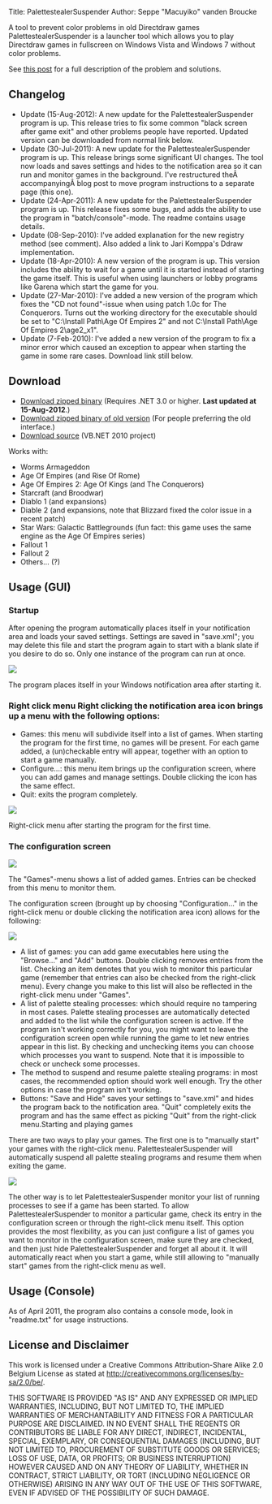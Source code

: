 Title: PalettestealerSuspender
Author: Seppe "Macuyiko" vanden Broucke

A tool to prevent color problems in old Directdraw games PalettestealerSuspender is a launcher tool which allows you to play Directdraw games in fullscreen on Windows Vista and Windows 7 without color problems.

See [this post](|filename|/2009/2009_07_solving-color-problem-red-grass-purple.md) for a full description of the problem and solutions.

## Changelog

*   Update (15-Aug-2012): A new update for the PalettestealerSuspender program is up. This release tries to fix some common "black screen after game exit" and other problems people have reported. Updated version can be downloaded from normal link below.
*   Update (30-Jul-2011): A new update for the PalettestealerSuspender program is up. This release brings some significant UI changes. The tool now loads and saves settings and hides to the notification area so it can run and monitor games in the background. I've restructured theÂ accompanyingÂ blog post to move program instructions to a separate page (this one).
*   Update (24-Apr-2011): A new update for the PalettestealerSuspender program is up. This release fixes some bugs, and adds the ability to use the program in "batch/console"-mode. The readme contains usage details.
*   Update (08-Sep-2010): I've added explanation for the new registry method (see comment). Also added a link to Jari Komppa's Ddraw implementation.
*   Update (18-Apr-2010): A new version of the program is up. This version includes the ability to wait for a game until it is started instead of starting the game itself. This is useful when using launchers or lobby programs like Garena which start the game for you.
*   Update (27-Mar-2010): I've added a new version of the program which fixes the "CD not found"-issue when using patch 1.0c for The Conquerors. Turns out the working directory for the executable should be set to "C:\Install Path\Age Of Empires 2" and not C:\Install Path\Age Of Empires 2\age2_x1".
*   Update (7-Feb-2010): I've added a new version of the program to fix a minor error which caused an exception to appear when starting the game in some rare cases. Download link still below.

## Download

*   [Download zipped binary][1] (Requires .NET 3.0 or higher. **Last updated at 15-Aug-2012**.)
*   [Download zipped binary of old version][2] (For people preferring the old interface.)
*   [Download source][3] (VB.NET 2010 project)

Works with:

*   Worms Armageddon
*   Age Of Empires (and Rise Of Rome)
*   Age Of Empires 2: Age Of Kings (and The Conquerors)
*   Starcraft (and Broodwar)
*   Diablo 1 (and expansions)
*   Diable 2 (and expansions, note that Blizzard fixed the color issue in a recent patch)
*   Star Wars: Galactic Battlegrounds (fun fact: this game uses the same engine as the Age Of Empires series)
*   Fallout 1
*   Fallout 2
*   Others... (?)


## Usage (GUI)

### Startup

After opening the program automatically places itself in your notification area and loads your saved settings. Settings are saved in "save.xml"; you may delete this file and start the program again to start with a blank slate if you desire to do so. Only one instance of the program can run at once.

![](http://2.bp.blogspot.com/-VLzHv-X5Djc/TjQsXJneQdI/AAAAAAAASKU/cHYP61EQK9M/s1600/pss_jul11_01.png)

The program places itself in your Windows notification area after starting it.

### Right click menu Right clicking the notification area icon brings up a menu with the following options:


*   Games: this menu will subdivide itself into a list of games. When starting the program for the first time, no games will be present. For each game added, a (un)checkable entry will appear, together with an option to start a game manually.
*   Configure...: this menu item brings up the configuration screen, where you can add games and manage settings. Double clicking the icon has the same effect.
*   Quit: exits the program completely.

![](http://1.bp.blogspot.com/-JuRDOH6-_Vg/TjQsgcFDv0I/AAAAAAAASKY/bYoig7INtp0/s1600/pss_jul11_02.png)

Right-click menu after starting the program for the first time.

### The configuration screen

![](http://3.bp.blogspot.com/-id4e7jpkEp0/TjQsnAbQdwI/AAAAAAAASKc/rHJeTNJfZ8A/s1600/pss_jul11_03.png)

The "Games"-menu shows a list of added games. Entries can be checked from this menu to monitor them.

The configuration screen (brought up by choosing "Configuration..." in the right-click menu or double clicking the notification area icon) allows for the following:

![](http://1.bp.blogspot.com/-It-L2z-HOkQ/TjQoiyM0D1I/AAAAAAAASKM/XdjrkkNadJk/s1600/pss_jul11_04.png)

*   A list of games: you can add game executables here using the "Browse..." and "Add" buttons. Double clicking removes entries from the list. Checking an item denotes that you wish to monitor this particular game (remember that entries can also be checked from the right-click menu). Every change you make to this list will also be reflected in the right-click menu under "Games".
*   A list of palette stealing processes: which should require no tampering in most cases. Palette stealing processes are automatically detected and added to the list while the configuration screen is active. If the program isn't working correctly for you, you might want to leave the configuration screen open while running the game to let new entries appear in this list. By checking and unchecking items you can choose which processes you want to suspend. Note that it is impossible to check or uncheck some processes.
*   The method to suspend and resume palette stealing programs: in most cases, the recommended option should work well enough. Try the other options in case the program isn't working.
*   Buttons: "Save and Hide" saves your settings to "save.xml" and hides the program back to the notification area. "Quit" completely exits the program and has the same effect as picking "Quit" from the right-click menu.Starting and playing games

There are two ways to play your games. The first one is to "manually start" your games with the right-click menu. PalettestealerSuspender will automatically suspend all palette stealing programs and resume them when exiting the game.

![](http://1.bp.blogspot.com/-w5XkFBJJIz8/TjQqMacplPI/AAAAAAAASKQ/wQdoE7ESr1g/s1600/pss_jul11_05.png)

The other way is to let PalettestealerSuspender monitor your list of running processes to see if a game has been started. To allow PalettestealerSuspender to monitor a particular game, check its entry in the configuration screen or through the right-click menu itself. This option provides the most flexibility, as you can just configure a list of games you want to monitor in the configuration screen, make sure they are checked, and then just hide PalettestealerSuspender and forget all about it. It will automatically react when you start a game, while still allowing to "manually start" games from the right-click menu as well.

## Usage (Console)

As of April 2011, the program also contains a console mode, look in "readme.txt" for usage instructions.

## License and Disclaimer

This work is licensed under a Creative Commons Attribution-Share Alike 2.0 Belgium License as stated at http://creativecommons.org/licenses/by-sa/2.0/be/.

THIS SOFTWARE IS PROVIDED "AS IS" AND ANY EXPRESSED OR IMPLIED WARRANTIES, INCLUDING, BUT NOT LIMITED TO, THE IMPLIED WARRANTIES OF MERCHANTABILITY AND FITNESS FOR A PARTICULAR PURPOSE ARE DISCLAIMED. IN NO EVENT SHALL THE REGENTS OR CONTRIBUTORS BE LIABLE FOR ANY DIRECT, INDIRECT, INCIDENTAL, SPECIAL, EXEMPLARY, OR CONSEQUENTIAL DAMAGES (INCLUDING, BUT NOT LIMITED TO, PROCUREMENT OF SUBSTITUTE GOODS OR SERVICES; LOSS OF USE, DATA, OR PROFITS; OR BUSINESS INTERRUPTION)
HOWEVER CAUSED AND ON ANY THEORY OF LIABILITY, WHETHER IN CONTRACT, STRICT LIABILITY, OR TORT (INCLUDING NEGLIGENCE OR OTHERWISE) ARISING IN ANY WAY OUT OF THE USE OF THIS SOFTWARE, EVEN IF ADVISED OF THE POSSIBILITY OF SUCH DAMAGE.

 [1]: http://static.macuyiko.com/files/palettestealersuspender/PalettestealerSuspender.zip
 [2]: http://static.macuyiko.com/files/palettestealersuspender/PalettestealerSuspender_old.zip
 [3]: http://static.macuyiko.com/files/palettestealersuspender/PalettestealerSuspender_src.zip
